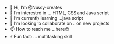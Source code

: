 - 👋 Hi, I’m @Nussy-creates
- 👀 I’m interested in ...  HTML, CSS and Java script
- 🌱 I’m currently learning ...java script
- 💞️ I’m looking to collaborate on ...on new projects 
- 📫 How to reach me ...here😊
- ⚡ Fun fact: ... multitasking skill

<!---
Nussy-creates/Nussy-creates is a ✨ special ✨ repository because its `README.md` (this file) appears on your GitHub profile.
You can click the Preview link to take a look at your changes.
--->
